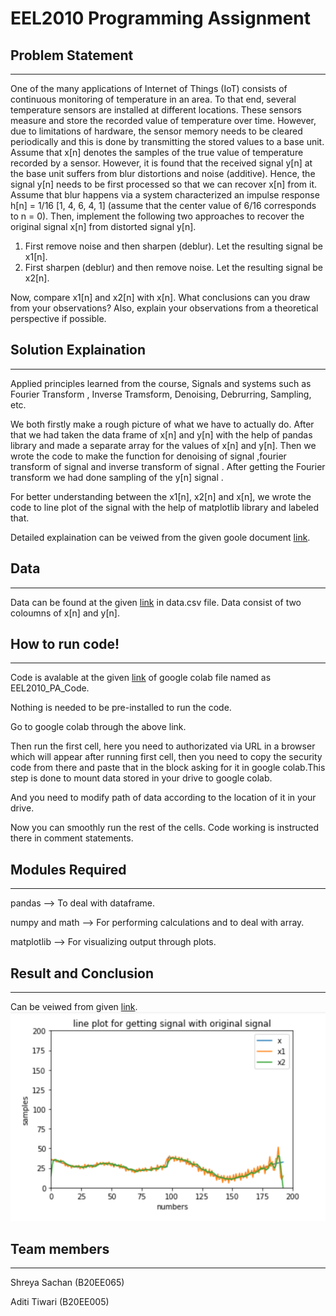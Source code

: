 # EEL2010 Programming Assignment 

## Problem Statement
-------------------------------------------------
One of the many applications of Internet of Things (IoT) consists of continuous monitoring of temperature
in an area. To that end, several temperature sensors are installed at different locations. These sensors
measure and store the recorded value of temperature over time. However, due to limitations of hardware,
the sensor memory needs to be cleared periodically and this is done by transmitting the stored values to
a base unit. Assume that x[n] denotes the samples of the true value of temperature recorded by a sensor.
However, it is found that the received signal y[n] at the base unit suffers from blur distortions and noise
(additive). Hence, the signal y[n] needs to be first processed so that we can recover x[n] from it. Assume
that blur happens via a system characterized an impulse response h[n] = 1/16 [1, 4, 6, 4, 1] (assume
that the center value of 6/16 corresponds to n = 0). Then, implement the following two approaches to recover the original signal x[n] from distorted signal y[n].

1. First remove noise and then sharpen (deblur). Let the resulting signal be x1[n].
2. First sharpen (deblur) and then remove noise. Let the resulting signal be x2[n].

Now, compare x1[n] and x2[n] with x[n]. What conclusions can you draw from your observations? Also,
explain your observations from a theoretical perspective if possible.

## Solution Explaination
-------------------------------------------------
Applied principles learned from the course, Signals and systems such as Fourier Transform , Inverse Tramsform, Denoising, Debrurring, Sampling, etc.

We both firstly make a rough picture of what we have to actually do.
After that we had taken the data frame of x[n] and y[n] with the help of pandas library and made a separate array for the values of x[n] and y[n].
Then we wrote the code to make the function  for denoising of signal ,fourier  transform of signal and  inverse transform of signal .
After getting the Fourier transform we had done sampling of the y[n] signal .

For better understanding between the x1[n], x2[n] and x[n], we wrote the code to line plot of the signal with the help of matplotlib library and labeled that.

Detailed explaination can be veiwed from the given goole document [link](https://docs.google.com/document/d/1FNoCyNTeCOwkKxSuyrCozl6FUmC1Eaz1QbYqLb2Opig/edit?usp=sharing).


## Data
-------------------------------------------------
Data can be found at the given [link](https://drive.google.com/file/d/1yvZ8cZ83NU-DPmZAFs_Z3KXrCriNEyar/view?usp=sharing)
 in data.csv file.
Data consist of two coloumns of x[n] and y[n].

## How to run code!
-------------------------------------------------
Code is avalable at the given [link](https://colab.research.google.com/drive/10XjJQy43OKU6m4P4FqcB433vy8-pwnEy?usp=sharing) of google colab file named as EEL2010_PA_Code.

Nothing is needed to be pre-installed to run the code.

Go to google colab through the above link.

Then run the first cell, here you need to authorizated
via URL in a browser which will appear after running first cell, then you need to copy the security code from there and paste that in the block asking for it in google colab.This step is done to mount data stored in your drive to google colab.

And you need to modify path of data according to the location of it in your drive. 

Now you can smoothly run the rest of the cells. Code working is instructed there in comment statements.  

## Modules Required
-------------------------------------------------
pandas --> To deal with dataframe.

numpy and math --> For performing calculations and to deal with array.

matplotlib --> For visualizing output through plots.

## Result and Conclusion
-------------------------------------------------
Can be veiwed from given [link](https://docs.google.com/document/d/1FNoCyNTeCOwkKxSuyrCozl6FUmC1Eaz1QbYqLb2Opig/edit?usp=sharing).
![comparing plot](final_plot.png)

## Team members
-------------------------------------------------
Shreya Sachan (B20EE065)

Aditi Tiwari (B20EE005)

